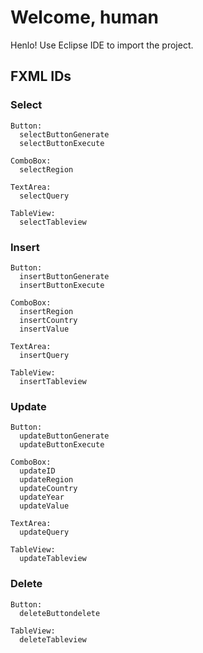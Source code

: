 # Welcome, human
Henlo! Use Eclipse IDE to import the project.

## FXML IDs

### Select
```
Button:
  selectButtonGenerate
  selectButtonExecute

ComboBox:
  selectRegion
  
TextArea:
  selectQuery
  
TableView:
  selectTableview
```

### Insert
```
Button:
  insertButtonGenerate
  insertButtonExecute

ComboBox:
  insertRegion
  insertCountry
  insertValue
  
TextArea:
  insertQuery
  
TableView:
  insertTableview
```

### Update
```
Button:
  updateButtonGenerate
  updateButtonExecute

ComboBox:
  updateID
  updateRegion
  updateCountry
  updateYear
  updateValue
  
TextArea:
  updateQuery
  
TableView:
  updateTableview
```

### Delete
```
Button:
  deleteButtondelete

TableView:
  deleteTableview
```
